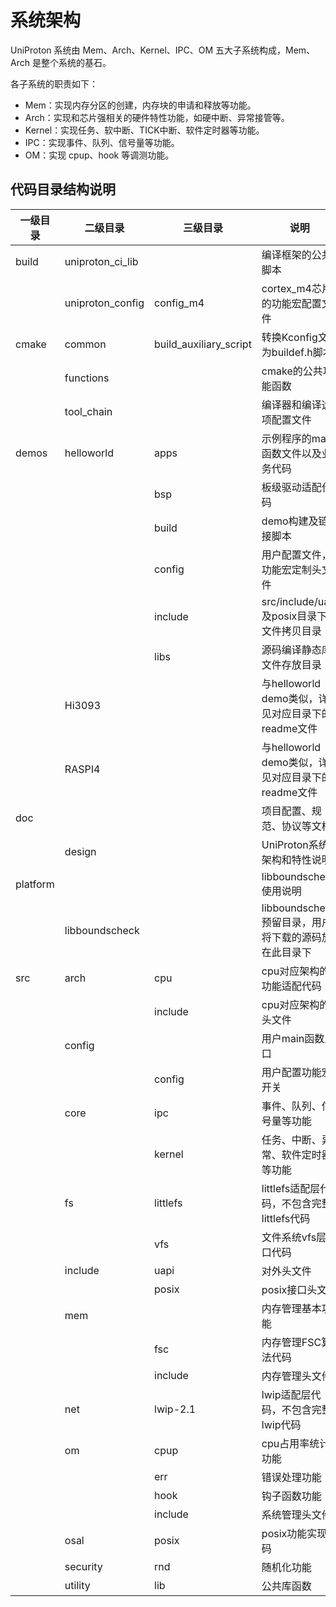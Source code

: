 # 系统架构
UniProton 系统由 Mem、Arch、Kernel、IPC、OM 五大子系统构成，Mem、Arch 是整个系统的基石。

各子系统的职责如下：
- Mem：实现内存分区的创建，内存块的申请和释放等功能。
- Arch：实现和芯片强相关的硬件特性功能，如硬中断、异常接管等。
- Kernel：实现任务、软中断、TICK中断、软件定时器等功能。
- IPC：实现事件、队列、信号量等功能。
- OM：实现 cpup、hook 等调测功能。

## 代码目录结构说明

| 一级目录 | 二级目录 | 三级目录 | 说明 |
| ------- | -------- | -------- | -------------------------|
| build | uniproton_ci_lib |           | 编译框架的公共脚本 |
|       | uniproton_config | config_m4 | cortex_m4芯片的功能宏配置文件 |
| cmake | common       | build_auxiliary_script | 转换Kconfig文件为buildef.h脚本 |
|       | functions    |           | cmake的公共功能函数 |
|       | tool_chain   |           | 编译器和编译选项配置文件 |
| demos | helloworld   | apps      | 示例程序的main函数文件以及业务代码 |
|       |              | bsp       | 板级驱动适配代码 |
|       |              | build     | demo构建及链接脚本 |
|       |              | config    | 用户配置文件，功能宏定制头文件 |
|       |              | include   | src/include/uapi及posix目录下头文件拷贝目录 |
|       |              | libs      | 源码编译静态库文件存放目录 |
|       | Hi3093       |           | 与helloworld demo类似，详见对应目录下的readme文件 |
|       | RASPI4       |           | 与helloworld demo类似，详见对应目录下的readme文件 |
| doc   |              |           | 项目配置、规范、协议等文档 |
|       | design       |           | UniProton系统架构和特性说明 |
| platform |           |           | libboundscheck使用说明 |
|          | libboundscheck |     | libboundscheck预留目录，用户将下载的源码放在此目录下 |
| src   | arch         | cpu       | cpu对应架构的功能适配代码 |
|       |              | include   | cpu对应架构的头文件 |
|       | config       |           | 用户main函数入口 |
|       |              | config    | 用户配置功能宏开关 |
|       | core         | ipc       | 事件、队列、信号量等功能 |
|       |              | kernel    | 任务、中断、异常、软件定时器等功能 |
|       | fs           | littlefs  | littlefs适配层代码，不包含完整littlefs代码 |
|       |              | vfs       | 文件系统vfs层接口代码 |
|       | include      | uapi      | 对外头文件 |
|       |              | posix     | posix接口头文件 |
|       | mem          |           | 内存管理基本功能 |
|       |              | fsc       | 内存管理FSC算法代码 |
|       |              | include   | 内存管理头文件 |
|       | net          | lwip-2.1  | lwip适配层代码，不包含完整lwip代码 |
|       | om           | cpup      | cpu占用率统计功能 |
|       |              | err       | 错误处理功能 |
|       |              | hook      | 钩子函数功能 |
|       |              | include   | 系统管理头文件 |
|       | osal         | posix     | posix功能实现源码 |
|       | security     | rnd       | 随机化功能 |
|       | utility      | lib       | 公共库函数 |
